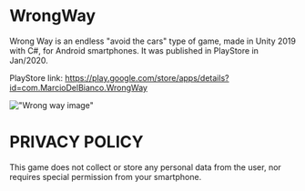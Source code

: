 # WrongWay
Wrong Way is an endless "avoid the cars" type of game, made in Unity 2019 with C#, for Android smartphones. It was published in PlayStore in Jan/2020.

PlayStore link: https://play.google.com/store/apps/details?id=com.MarcioDelBianco.WrongWay

!["Wrong way image"](https://i.ibb.co/9ncswK1/WrongWay.png)

# PRIVACY POLICY
This game does not collect or store any personal data from the user, nor requires special permission from your smartphone.
